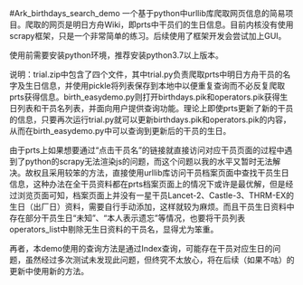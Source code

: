 #Ark_birthdays_search_demo
  一个基于python中urllib库爬取网页信息的简易项目。爬取的网页是明日方舟Wiki，即prts中干员们的生日信息。目前内核没有使用scrapy框架，只是一个非常简单的练习。后续使用了框架开发会尝试加上GUI。  
  
  使用前需要安装python环境，推荐安装python3.7以上版本。
  
  说明：trial.zip中包含了四个文件，其中trial.py负责爬取prts中明日方舟干员的名字及生日信息，并使用pickle将列表保存到本地中以便重复查询而不必反复爬取prts获得信息。birth_easydemo.py则打开birthdays.pik和operators.pik获得生日列表和干员名列表，并面向用户提供查询功能。理论上即使prts更新了新的干员的信息，只要再次运行trial.py就可以更新birthdays.pik和operators.pik的内容，从而在birth_easydemo.py中可以查询到更新后的干员的生日。
  
  由于prts上如果想要通过“点击干员名”的链接就直接访问对应干员页面的过程中遇到了python的scrapy无法渲染js的问题，而这个问题以我的水平又暂时无法解决。故权且采用较笨的方法，直接使用urllib库访问干员档案页面中查找干员生日信息，这种办法在全干员资料都在prts档案页面上的情况下或许是最优解，但是经过浏览页面可知，档案页面上并没有一星干员Lancet-2、Castle-3、THRM-EX的生日（出厂日）资料，需要自行手动添加，这样就较为麻烦。而且干员生日资料中存在部分干员生日“未知”、“本人表示遗忘”等情况，也要将干员列表operators_list中剔除无生日资料的干员名，显得尤为笨重。  
  
  再者，本demo使用的查询方法是通过Index查询，可能存在干员对应生日的问题，虽然经过多次测试未发现此问题，但终究不太放心，将在后续（如果不咕）的更新中使用新的方法。  
